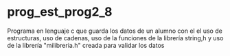 # prog_est_prog2_8
Programa en lenguaje c que guarda los datos de un alumno con el el uso de estructuras, uso de cadenas, uso de la funciones de la librería string,h  y uso de la librería "milibreria.h" creada para validar los datos 
